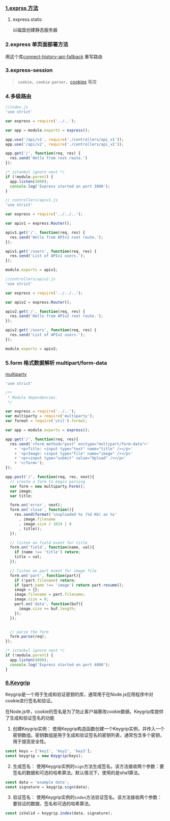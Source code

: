 ### [1.exprss 方法](https://expressjs.com/en/4x/api.html#express)

1. express.static

   以磁盘创建静态服务器

### 2.express 单页面部署方法

用这个库[connect-history-api-fallback](https://www.npmjs.com/package/connect-history-api-fallback)  重写路由

### 3.express-session

> `cookie`、`cookie-parser`、[cookies](https://www.npmjs.com/package/cookies) 等库

### 4.多级路由

```javascript
//index.js
'use strict'

var express = require('../..');

var app = module.exports = express();

app.use('/api/v1', require('./controllers/api_v1'));
app.use('/api/v2', require('./controllers/api_v2'));

app.get('/', function(req, res) {
  res.send('Hello from root route.')
});

/* istanbul ignore next */
if (!module.parent) {
  app.listen(3000);
  console.log('Express started on port 3000');
}
```

```javascript
// controllers/apiv1.js
'use strict'

var express = require('../../..');

var apiv1 = express.Router();

apiv1.get('/', function(req, res) {
  res.send('Hello from APIv1 root route.');
});

apiv1.get('/users', function(req, res) {
  res.send('List of APIv1 users.');
});

module.exports = apiv1;
```

```javascript
//controllers/apiv2.js
'use strict'

var express = require('../../..');

var apiv2 = express.Router();

apiv2.get('/', function(req, res) {
  res.send('Hello from APIv2 root route.');
});

apiv2.get('/users', function(req, res) {
  res.send('List of APIv2 users.');
});

module.exports = apiv2;
```

### 5.form 格式数据解析 multipart/form-data 

[multiparty](https://www.npmjs.com/package/multiparty)

```javascript
'use strict'

/**
 * Module dependencies.
 */

var express = require('../..');
var multiparty = require('multiparty');
var format = require('util').format;

var app = module.exports = express();

app.get('/', function(req, res){
  res.send('<form method="post" enctype="multipart/form-data">'
    + '<p>Title: <input type="text" name="title" /></p>'
    + '<p>Image: <input type="file" name="image" /></p>'
    + '<p><input type="submit" value="Upload" /></p>'
    + '</form>');
});

app.post('/', function(req, res, next){
  // create a form to begin parsing
  var form = new multiparty.Form();
  var image;
  var title;

  form.on('error', next);
  form.on('close', function(){
    res.send(format('\nuploaded %s (%d Kb) as %s'
      , image.filename
      , image.size / 1024 | 0
      , title));
  });

  // listen on field event for title
  form.on('field', function(name, val){
    if (name !== 'title') return;
    title = val;
  });

  // listen on part event for image file
  form.on('part', function(part){
    if (!part.filename) return;
    if (part.name !== 'image') return part.resume();
    image = {};
    image.filename = part.filename;
    image.size = 0;
    part.on('data', function(buf){
      image.size += buf.length;
    });
  });


  // parse the form
  form.parse(req);
});

/* istanbul ignore next */
if (!module.parent) {
  app.listen(4000);
  console.log('Express started on port 4000');
}
```

### [6.Keygrip](https://www.npmjs.com/package/keygrip)

Keygrip是一个用于生成和验证密钥的库，通常用于在Node.js应用程序中对cookie进行签名和验证。

在Node.js中，cookie的签名是为了防止客户端篡改cookie数据。Keygrip库提供了生成和验证签名的功能

1. 创建Keygrip实例：
   使用Keygrip构造函数创建一个Keygrip实例，并传入一个密钥数组。密钥数组是用于生成和验证签名的密钥列表，通常包含多个密钥，用于提高安全性。

```javascript
const keys = ['key1', 'key2', 'key3'];
const keygrip = new Keygrip(keys);
```

2. 生成签名：
   使用Keygrip实例的`sign`方法生成签名。该方法接收两个参数：要签名的数据和可选的哈希算法。默认情况下，使用的是sha1算法。

```javascript
const data = 'example data';
const signature = keygrip.sign(data);
```

3. 验证签名：
   使用Keygrip实例的`index`方法验证签名。该方法接收两个参数：要验证的数据、签名和可选的哈希算法。

```javascript
const isValid = keygrip.index(data, signature);
```
